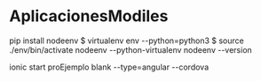 # AplicacionesModiles

pip install nodeenv
$ virtualenv env --python=python3
$ source ./env/bin/activate
nodeenv --python-virtualenv
nodeenv --version



ionic start proEjemplo blank --type=angular --cordova
